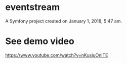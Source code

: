 eventstream
===========

A Symfony project created on January 1, 2018, 5:47 am.

See demo video
==============
https://www.youtube.com/watch?v=nKusiuOnlTE
